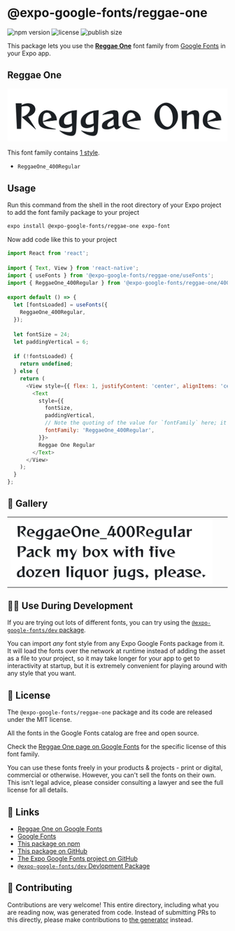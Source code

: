# @expo-google-fonts/reggae-one

![npm version](https://flat.badgen.net/npm/v/@expo-google-fonts/reggae-one)
![license](https://flat.badgen.net/github/license/expo/google-fonts)
![publish size](https://flat.badgen.net/packagephobia/install/@expo-google-fonts/reggae-one)

This package lets you use the [**Reggae One**](https://fonts.google.com/specimen/Reggae+One) font family from [Google Fonts](https://fonts.google.com/) in your Expo app.

## Reggae One

![Reggae One](./font-family.png)

This font family contains [1 style](#-gallery).

- `ReggaeOne_400Regular`

## Usage

Run this command from the shell in the root directory of your Expo project to add the font family package to your project
```sh
expo install @expo-google-fonts/reggae-one expo-font
```

Now add code like this to your project
```js
import React from 'react';

import { Text, View } from 'react-native';
import { useFonts } from '@expo-google-fonts/reggae-one/useFonts';
import { ReggaeOne_400Regular } from '@expo-google-fonts/reggae-one/400Regular';

export default () => {
  let [fontsLoaded] = useFonts({
    ReggaeOne_400Regular,
  });

  let fontSize = 24;
  let paddingVertical = 6;

  if (!fontsLoaded) {
    return undefined;
  } else {
    return (
      <View style={{ flex: 1, justifyContent: 'center', alignItems: 'center' }}>
        <Text
          style={{
            fontSize,
            paddingVertical,
            // Note the quoting of the value for `fontFamily` here; it expects a string!
            fontFamily: 'ReggaeOne_400Regular',
          }}>
          Reggae One Regular
        </Text>
      </View>
    );
  }
};

```

## 🔡 Gallery


||||
|-|-|-|
|![ReggaeOne_400Regular](.//400Regular/ReggaeOne_400Regular.ttf.png)||||


## 👩‍💻 Use During Development

If you are trying out lots of different fonts, you can try using the [`@expo-google-fonts/dev` package](https://github.com/expo/google-fonts/tree/master/font-packages/dev#readme).

You can import *any* font style from any Expo Google Fonts package from it. It will load the fonts
over the network at runtime instead of adding the asset as a file to your project, so it may take longer
for your app to get to interactivity at startup, but it is extremely convenient
for playing around with any style that you want.

## 📖 License

The `@expo-google-fonts/reggae-one` package and its code are released under the MIT license.

All the fonts in the Google Fonts catalog are free and open source.

Check the [Reggae One page on Google Fonts](https://fonts.google.com/specimen/Reggae+One) for the specific license of this font family.

You can use these fonts freely in your products & projects - print or digital, commercial or otherwise. However, you can't sell the fonts on their own. This isn't legal advice, please consider consulting a lawyer and see the full license for all details.

## 🔗 Links

- [Reggae One on Google Fonts](https://fonts.google.com/specimen/Reggae+One)
- [Google Fonts](https://fonts.google.com/)
- [This package on npm](https://www.npmjs.com/package/@expo-google-fonts/reggae-one)
- [This package on GitHub](https://github.com/expo/google-fonts/tree/master/font-packages/reggae-one)
- [The Expo Google Fonts project on GitHub](https://github.com/expo/google-fonts)
- [`@expo-google-fonts/dev` Devlopment Package](https://github.com/expo/google-fonts/tree/master/font-packages/dev)

## 🤝 Contributing

Contributions are very welcome! This entire directory, including what you are reading now, was generated from code. Instead of submitting PRs to this directly, please make contributions to [the generator](https://github.com/expo/google-fonts/tree/master/packages/generator) instead.
